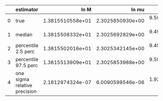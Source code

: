 |    | estimator                    |             ln M |            ln mu |                a |               p0 |               e0 |               DL |         costhetaS |             phiS |        costhetaK |             phiK |       Phivarphi0 |            Phir0 |           Lambda |
|---:|:-----------------------------|-----------------:|-----------------:|-----------------:|-----------------:|-----------------:|-----------------:|------------------:|-----------------:|-----------------:|-----------------:|-----------------:|-----------------:|-----------------:|
|  0 | true                         | 1.3815510558e+01 | 2.3025850930e+00 | 9.5000000000e-01 | 8.3432445571e+00 | 4.0000000000e-01 | 9.4752767427e-01 |  6.1232339957e-17 | 3.1415926536e+00 | 7.0710678119e-01 | 1.0471975512e+00 | 1.0471975512e+00 | 3.1415926536e+00 | 0.0000000000e+00 |
|  1 | median                       | 1.3815508332e+01 | 2.3025692829e+00 | 9.4999813746e-01 | 8.3432663164e+00 | 3.9999846230e-01 | 9.5289119680e-01 |  2.8360867559e-03 | 3.1399167070e+00 | 7.0577871255e-01 | 1.0402991500e+00 | 1.0668525516e+00 | 3.1070326941e+00 | 5.8028897345e-05 |
|  2 | percentile 2.5 perc          | 1.3815502016e+01 | 2.3025342145e+00 | 9.4999397873e-01 | 8.3432355929e+00 | 3.9999460523e-01 | 8.9679836084e-01 | -4.3384727488e-02 | 3.1320618710e+00 | 6.6861182511e-01 | 9.6105260944e-01 | 9.3959502918e-01 | 2.9965383494e+00 | 2.5813205607e-06 |
|  3 | percentile 97.5 perc         | 1.3815513909e+01 | 2.3025853988e+00 | 9.5000113246e-01 | 8.3433145151e+00 | 4.0000145659e-01 | 1.0189478158e+00 |  5.0370440972e-02 | 3.1476174289e+00 | 7.3766410472e-01 | 1.1160355117e+00 | 1.2007081054e+00 | 3.2161092749e+00 | 1.8847452232e-04 |
|  4 | one sigma relative precision | 2.1812974324e-07 | 6.0090599546e-06 | 1.9260664858e-06 | 2.4408496979e-06 | 4.3790123919e-06 | 3.2877909898e-02 |  7.8867312241e+00 | 1.2681097787e-03 | 2.5093590282e-02 | 3.7726401609e-02 | 6.3193289862e-02 | 1.8046188528e-02 | 7.4583136063e-01 |